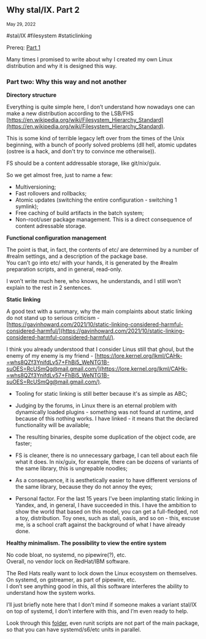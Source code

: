 ## Why stal/IX. Part 2
<sup> May 29, 2022 </sup>

#stal/IX #filesystem #staticlinking

Prereq: [Part 1](9_Stalix1.md)

Many times I promised to write about why I created my own Linux distribution and why it is designed this way.

### Part two: Why this way and not another

**Directory structure**

Everything is quite simple here, I don’t understand how nowadays one can make a new distribution according to the LSB/FHS [https://en.wikipedia.org/wiki/Filesystem_Hierarchy_Standard](https://en.wikipedia.org/wiki/Filesystem_Hierarchy_Standard).

This is some kind of terrible legacy left over from the times of the Unix beginning, with a bunch of poorly solved problems (dll hell, atomic updates (ostree is a hack, and don't try to convince me otherwise)).

FS should be a content addressable storage, like git/nix/guix.

So we get almost free, just to name a few:
- Multiversioning;
- Fast rollovers and rollbacks;
- Atomic updates (switching the entire configuration - switching 1 symlink);
- Free caching of build artifacts in the batch system;
- Non-root/user package management. This is a direct consequence of content adressable storage.

**Functional configuration management**

The point is that, in fact, the contents of etc/ are determined by a number of #realm settings, and a description of the package base.<br>
You can’t go into etc/ with your hands, it is generated by the #realm preparation scripts, and in general, read-only.

I won’t write much here, who knows, he understands, and I still won’t explain to the rest in 2 sentences.

**Static linking**

A good text with a summary, why the main complaints about static linking do not stand up to serious criticism - [https://gavinhoward.com/2021/10/static-linking-considered-harmful-considered-harmful/](https://gavinhoward.com/2021/10/static-linking-considered-harmful-considered-harmful/).

I think you already understood that I consider Linus still that ghoul, but the enemy of my enemy is my friend - [https://lore.kernel.org/lkml/CAHk-=whs8QZf3YnifdLv57+FhBi5_WeNTG1B-suOES=RcUSmQg@mail.gmail.com/](https://lore.kernel.org/lkml/CAHk-=whs8QZf3YnifdLv57+FhBi5_WeNTG1B-suOES=RcUSmQg@mail.gmail.com/).

- Tooling for static linking is still better because it's as simple as ABC;

- Judging by the forums, in Linux there is an eternal problem with dynamically loaded plugins - something was not found at runtime, and because of this nothing works. I have linked - it means that the declared functionality will be available;

- The resulting binaries, despite some duplication of the object code, are faster;

- FS is cleaner, there is no unnecessary garbage, I can tell about each file what it does. In nix/guix, for example, there can be dozens of variants of the same library, this is ungrepable noodles;

- As a consequence, it is aesthetically easier to have different versions of the same library, because they do not annoy the eyes;

- Personal factor. For the last 15 years I’ve been implanting static linking in Yandex, and, in general, I have succeeded in this. I have the ambition to show the world that based on this model, you can get a full-fledged, not a toy, distribution. Toy ones, such as stali, oasis, and so on - this, excuse me, is a school craft against the background of what I have already done.

**Healthy minimalism. The possibility to view the entire system**

No code bloat, no systemd, no pipewire(?), etc.<br>
Overall, no vendor lock on RedHat/IBM software.

The Red Hats really want to lock down the Linux ecosystem on themselves. On systemd, on gstreamer, as part of pipewire, etc.<br>
I don’t see anything good in this, all this software interferes the ability to understand how the system works.

I’ll just briefly note here that I don’t mind if someone makes a variant stal/IX on top of systemd, I don’t interfere with this, and I’m even ready to help.

Look through this [folder](https://git.sr.ht/~pg/ix/tree/main/item/pkgs/bin/dbus), even runit scripts are not part of the main package, so that you can have systemd/s6/etc units in parallel.
